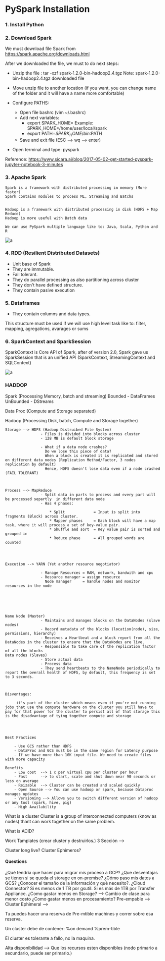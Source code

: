 # PySpark Installation


### 1. Install Python 

### 2. Download Spark

We must download file Spark from https://spark.apache.org/downloads.html

After we downloaded the file, we must to do next steps:

*  Unzip the file : tar -xzf spark-1.2.0-bin-hadoop2.4.tgz
Note: spark-1.2.0-bin-hadoop2.4.tgz downloaded file

* Move unzip file to another location (if you want, you can change name of the folder and it will have a name more comfortable)

* Configure PATHS:
    * Open file bashrc (vim ~/.bashrc)
    * Add next variables:
        - export SPARK_HOME=<ROOT FOLDER UNZIP>   Example: SPARK_HOME=/home/user/local/spark
        - export PATH=$SPARK_HOME/bin:$PATH
    * Save and exit file (ESC --> wq --> enter)

* Open terminal and type: pyspark

Reference: https://www.sicara.ai/blog/2017-05-02-get-started-pyspark-jupyter-notebook-3-minutes


### 3. Apache Spark

    Spark is a framework with distributed processing in memory (More faster)
    Spark contains modules to process ML, Streaming and Batchs


    Hadoop is a framework with distributed processing in disk (HDFS + Map Reduce)
    Hadoop is more useful with Batch data

    We can use PySpark multiple language like to: Java, Scala, Python and R

![a](https://github.com/BenRamo06/PySpark/blob/master/images/ems5cAs.png)


### 4. RDD (Resilient Distributed Datasets)

* Unit base of Spark
* They are immutable.
* Fail tolerant.
* They do parallel processing as also partitioning across cluster
* They don't have defined structure.
* They contain pasive  execution


### 5. Dataframes

* They contain columns and data types.

This structure must be used if we will use high level task like to: filter, mapping, agregations, avarages or sums



### 6. SparkContext and SparkSession

SparkContext is Core API of Spark, after of version 2.0, Spark gave us SparkSession that is an unified API (SparkContext, StreamingContext and SQLContext)

![a](https://github.com/BenRamo06/PySpark/blob/master/images/SessionsVsContext.png)



### HADDOP


Spark (Processing Memory, batch and streaming)
	Bounded - DataFrames
	UnBounded - DStreams


Data Proc (Compute and Storage separated)


Hadoop (Processing Disk, batch, Compute and Storage together)


	Storage --> HDFS (Hadoop Distruibed File System)
					- Files is divided into blocks across cluster
					- 128 MB is default block storage

					- What if a data node crashes?
					  Do we lose this piece of data?
					  When a block is created it is replicated and stored on different data nodes (Replication Method/Factor, 3 nodes replication by default)
					  Hence, HDFS doesn't lose data even if a node crashed (FAIL TOLERANT)
					  


	Process --> MapReduce
					- Split data in parts to process and every part will be processed separtly  in different data node
					- Has 4 phases:
						
						* Split				= Input is split into fragments (Block) across cluster.
						* Mapper phases		= Each block will have a map task, where it will process a set of key-value pair.
						* Shuffle and sort  = Key value pair is sorted and grouped in 
						* Reduce phase 		= All grouped words are counted




	Execution --> YARN (Yet another resource negotiator)

					- Manage Resources = RAM, network, bandwith and cpu
					- Resource manager = assign resource
					  Node manager     = handle nodes and monitor resources in the node






	Name Node (Master)
					- Maintains and manages blocks on the DataNodes (slave nodes)
					- Record metadata of the blocks (location(node), size, permissions, hierarchy)
					- Receives a Heartbeat and a block report from all the DataNodes in the cluster to ensure that the DataNodes are live.
					- Responsible to take care of the replication factor of all the blocks
	Data nodes (Slaves)
					- Store actual data
					- Process data
					- They send heartbeats to the NameNode periodically to report the overall health of HDFS, by default, this frequency is set to 3 seconds.



	Disventages:

		 it's part of the cluster which means even if you're not running jobs that use the compute hardware on the cluster you still have to pay for that power for the cluster to persist all of that storage this is the disadvantage of tying together compute and storage




	Best Practices

		- Use GCS rather than HDFS
		- DataProc and GCS must be in the same region for Latency purpose
		- If we have more than 10K input file. We need to create files with more capacity

	Benefits
		- Low cost  --> 1 c per virtual cpu per cluster per hour
		- Fast 		--> to start, scale and shut down near 90 seconds or less on average  
		- Reizable  --> Cluster can be created and scaled quickly
		- Open Source --> You can use hadoop or spark, because Dataproc manages updates
		- Versioning --> Allows you to switch different version of hadoop or any tool (spark, hive, pig)
		- High Availability


What is a cluster
	Cluster is a group of interconnected computers (know as nodes) thant can work together on the same problem.


What is ACID?



Work Tamplates (crear cluster y destruirlos.)
3 Sección --> 

Cluster long live?
Cluster Ephimeros?




#### Questions

¿Qué tendría que hacer para migrar mis proceso a GCP?
¿Que desventajas se tienen si se queda el storage en on-premise?
¿Cómo paso mis datos a GCS?
	¿Conocer el tamaño de la información y qué necesito?.
		¿Cloud Connector?
		Si es menos de 1 TB por gsutil.
		Si es más de 1TB por Transfer Appliance.
¿Como gastar menos en Storage? --> Cambio de clase para menor costo
¿Como gastar menos en procesamiento?
	Pre-empable --> 
	Cluster Ephimeral --> 


Tu puedes hacer una reserva de Pre-mtible machines y correr sobre esa reserva.

Un cluster debe de contener:
	%on demand
	%prem-tible 


El cluster es tolerante a fallo, no la maquina.



Alta disponibilidad --> Que los recursos esten disponibles (nodo primario a secundario, puede ser primario.)
